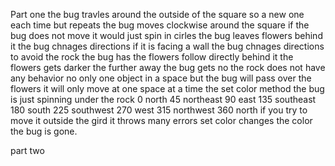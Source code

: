 Part one
	the bug travles around the outside of the square so a new one each time but repeats
	the bug moves clockwise around the square
	if the bug does not move it would just spin in cirles 
	the bug leaves flowers behind it 
the bug chnages directions if it is facing a wall 
the bug chnages directions to avoid the rock
	the bug has the flowers follow directly behind it
	the flowers gets darker the further away the bug gets
	no the rock does not have any behavior 
	no only one object in a space but the bug will pass over the flowers
	it will only move at one space at a time 
	the set color method
	the bug is just spinning under the rock
	0    north 
	45   northeast
	90   east
	135  southeast
	180  south
	225  southwest
	270  west
	315  northwest
	360  north
	if you try to move it outside the gird it throws many errors
	set color changes the color
	the bug is gone.
	
part two